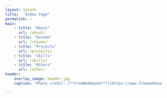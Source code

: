 ```yaml
---
layout: splash
title:  "Index Page"
permalink: /
main:
    - title: "About"
      url: /about/
    - title: "Resume"
      url: /resume/
    - title: "Projects"
      url: /projects/
    - title: "Skills"
      url: /skills/
    - title: "Others"
      url: /other/
header:
    overlay_image: header.jpg
    caption: "Photo credit: [**FreeWebHeader**](https://www.freewebheaders.com/nature/clouds-sky-headers/gallery/page-3)"

---
```


